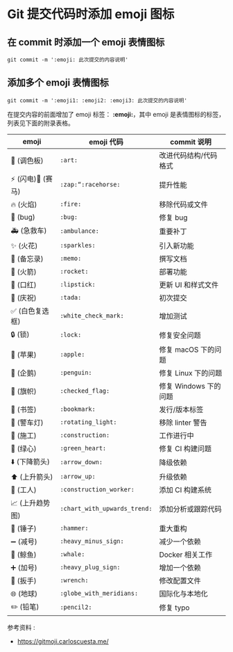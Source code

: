 # Git 提交代码时添加 emoji 图标

## 在 commit 时添加一个 emoji 表情图标

```git
git commit -m ':emoji: 此次提交的内容说明'
```

## 添加多个 emoji 表情图标

```git
git commit -m ':emoji1: :emoji2: :emoji3: 此次提交的内容说明'
```

在提交内容的前面增加了 emoji 标签： **:emoji:**，其中 emoji 是表情图标的标签，列表见下面的附录表格。

| emoji               | emoji 代码                   | commit 说明           |
| ------------------- | ---------------------------- | --------------------- |
| 🎨 (调色板)         | `:art:`                      | 改进代码结构/代码格式 |
| ⚡️ (闪电)🐎 (赛马) | `:zap:“:racehorse:`          | 提升性能              |
| 🔥 (火焰)           | `:fire:`                     | 移除代码或文件        |
| 🐛 (bug)            | `:bug:`                      | 修复 bug              |
| 🚑 (急救车)         | `:ambulance:`                | 重要补丁              |
| ✨ (火花)           | `:sparkles:`                 | 引入新功能            |
| 📝 (备忘录)         | `:memo:`                     | 撰写文档              |
| 🚀 (火箭)           | `:rocket:`                   | 部署功能              |
| 💄 (口红)           | `:lipstick:`                 | 更新 UI 和样式文件    |
| 🎉 (庆祝)           | `:tada:`                     | 初次提交              |
| ✅ (白色复选框)     | `:white_check_mark:`         | 增加测试              |
| 🔒 (锁)             | `:lock:`                     | 修复安全问题          |
| 🍎 (苹果)           | `:apple:`                    | 修复 macOS 下的问题   |
| 🐧 (企鹅)           | `:penguin:`                  | 修复 Linux 下的问题   |
| 🏁 (旗帜)           | `:checked_flag:`             | 修复 Windows 下的问题 |
| 🔖 (书签)           | `:bookmark:`                 | 发行/版本标签         |
| 🚨 (警车灯)         | `:rotating_light:`           | 移除 linter 警告      |
| 🚧 (施工)           | `:construction:`             | 工作进行中            |
| 💚 (绿心)           | `:green_heart:`              | 修复 CI 构建问题      |
| ⬇️ (下降箭头)       | `:arrow_down:`               | 降级依赖              |
| ⬆️ (上升箭头)       | `:arrow_up:`                 | 升级依赖              |
| 👷 (工人)           | `:construction_worker:`      | 添加 CI 构建系统      |
| 📈 (上升趋势图)     | `:chart_with_upwards_trend:` | 添加分析或跟踪代码    |
| 🔨 (锤子)           | `:hammer:`                   | 重大重构              |
| ➖ (减号)           | `:heavy_minus_sign:`         | 减少一个依赖          |
| 🐳 (鲸鱼)           | `:whale:`                    | Docker 相关工作       |
| ➕ (加号)           | `:heavy_plug_sign:`          | 增加一个依赖          |
| 🔧 (扳手)           | `:wrench:`                   | 修改配置文件          |
| 🌐 (地球)           | `:globe_with_meridians:`     | 国际化与本地化        |
| ✏️ (铅笔)           | `:pencil2:`                  | 修复 typo             |

参考资料 :

- https://gitmoji.carloscuesta.me/
